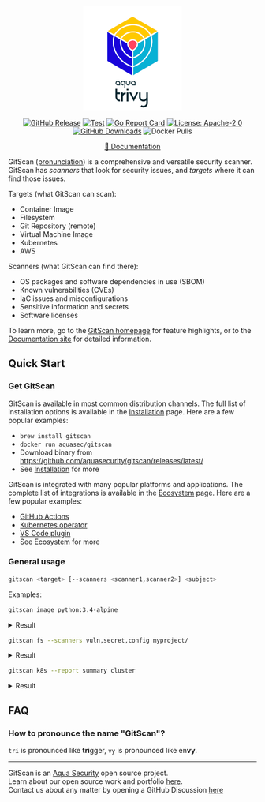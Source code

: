 <div align="center">
<img src="docs/imgs/logo.png" width="200">

[![GitHub Release][release-img]][release]
[![Test][test-img]][test]
[![Go Report Card][go-report-img]][go-report]
[![License: Apache-2.0][license-img]][license]
[![GitHub Downloads][github-downloads-img]][release]
![Docker Pulls][docker-pulls]

[📖 Documentation][docs]
</div>

GitScan ([pronunciation][pronunciation]) is a comprehensive and versatile security scanner.
GitScan has *scanners* that look for security issues, and *targets* where it can find those issues.

Targets (what GitScan can scan):

- Container Image
- Filesystem
- Git Repository (remote)
- Virtual Machine Image
- Kubernetes
- AWS

Scanners (what GitScan can find there):

- OS packages and software dependencies in use (SBOM)
- Known vulnerabilities (CVEs)
- IaC issues and misconfigurations
- Sensitive information and secrets
- Software licenses

To learn more, go to the [GitScan homepage][homepage] for feature highlights, or to the [Documentation site][docs] for detailed information.

## Quick Start

### Get GitScan

GitScan is available in most common distribution channels. The full list of installation options is available in the [Installation] page. Here are a few popular examples:

- `brew install gitscan`
- `docker run aquasec/gitscan`
- Download binary from <https://github.com/aquasecurity/gitscan/releases/latest/>
- See [Installation] for more

GitScan is integrated with many popular platforms and applications. The complete list of integrations is available in the [Ecosystem] page. Here are a few popular examples:

- [GitHub Actions](https://github.com/aquasecurity/gitscan-action)
- [Kubernetes operator](https://github.com/aquasecurity/gitscan-operator)
- [VS Code plugin](https://github.com/aquasecurity/gitscan-vscode-extension)
- See [Ecosystem] for more

### General usage

```bash
gitscan <target> [--scanners <scanner1,scanner2>] <subject>
```

Examples:

```bash
gitscan image python:3.4-alpine
```

<details>
<summary>Result</summary>

https://user-images.githubusercontent.com/1161307/171013513-95f18734-233d-45d3-aaf5-d6aec687db0e.mov

</details>

```bash
gitscan fs --scanners vuln,secret,config myproject/
```

<details>
<summary>Result</summary>

https://user-images.githubusercontent.com/1161307/171013917-b1f37810-f434-465c-b01a-22de036bd9b3.mov

</details>

```bash
gitscan k8s --report summary cluster
```

<details>
<summary>Result</summary>

![k8s summary](docs/imgs/gitscan-k8s.png)

</details>

## FAQ

### How to pronounce the name "GitScan"?

`tri` is pronounced like **tri**gger, `vy` is pronounced like en**vy**.

---

GitScan is an [Aqua Security][aquasec] open source project.  
Learn about our open source work and portfolio [here][oss].  
Contact us about any matter by opening a GitHub Discussion [here][discussions]

[test]: https://github.com/aquasecurity/gitscan/actions/workflows/test.yaml
[test-img]: https://github.com/aquasecurity/gitscan/actions/workflows/test.yaml/badge.svg
[go-report]: https://goreportcard.com/report/github.com/aquasecurity/gitscan
[go-report-img]: https://goreportcard.com/badge/github.com/aquasecurity/gitscan
[release]: https://github.com/aquasecurity/gitscan/releases
[release-img]: https://img.shields.io/github/release/aquasecurity/gitscan.svg?logo=github
[github-downloads-img]: https://img.shields.io/github/downloads/aquasecurity/gitscan/total?logo=github
[docker-pulls]: https://img.shields.io/docker/pulls/aquasec/gitscan?logo=docker&label=docker%20pulls%20%2F%20gitscan
[license]: https://github.com/aquasecurity/gitscan/blob/main/LICENSE
[license-img]: https://img.shields.io/badge/License-Apache%202.0-blue.svg
[homepage]: https://gitscan.dev
[docs]: https://cvedb.github.io/gitscan
[pronunciation]: #how-to-pronounce-the-name-gitscan

[Installation]:https://cvedb.github.io/gitscan/latest/getting-started/installation/
[Ecosystem]: https://cvedb.github.io/gitscan/latest/ecosystem/

[alpine]: https://ariadne.space/2021/06/08/the-vulnerability-remediation-lifecycle-of-alpine-containers/
[rego]: https://www.openpolicyagent.org/docs/latest/#rego
[sigstore]: https://www.sigstore.dev/

[aquasec]: https://aquasec.com
[oss]: https://www.aquasec.com/products/open-source-projects/
[discussions]: https://github.com/aquasecurity/gitscan/discussions
